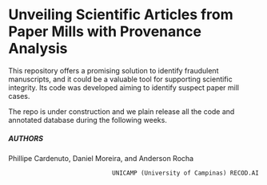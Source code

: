 # Unveiling Scientific Articles from Paper Mills with Provenance Analysis

This repository offers a promising solution to identify fraudulent manuscripts, and it could be a valuable tool for supporting scientific integrity. Its code was developed aiming to identify suspect paper mill cases.

The repo is under construction and we plain release all the code and annotated database during the following weeks.



##### AUTHORS

Phillipe Cardenuto, Daniel Moreira, and Anderson Rocha

```
		                     UNICAMP (University of Campinas) RECOD.AI
```
